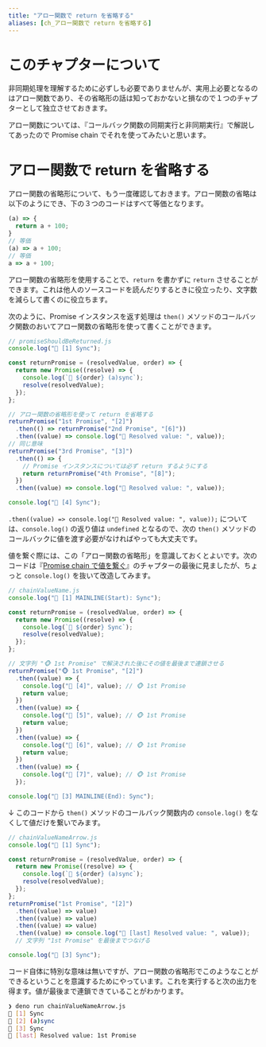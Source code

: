 ```yaml
---
title: "アロー関数で return を省略する"
aliases: [ch_アロー関数で return を省略する]
---
```


# このチャプターについて

非同期処理を理解するために必ずしも必要でありませんが、実用上必要となるのはアロー関数であり、その省略形の話は知っておかないと損なので１つのチャプターとして独立させておきます。

アロー関数については、『コールバック関数の同期実行と非同期実行』で解説してあったので Promise chain でそれを使ってみたいと思います。

# アロー関数で return を省略する

アロー関数の省略形について、もう一度確認しておきます。アロー関数の省略は以下のようにでき、下の３つのコードはすべて等価となります。

```js
(a) => {
  return a + 100;
}
// 等価
(a) => a + 100;
// 等価
a => a + 100;
```

アロー関数の省略形を使用することで、`return` を書かずに `return` させることができます。これは他人のソースコードを読んだりするときに役立ったり、文字数を減らして書くのに役立ちます。

次のように、Promise インスタンスを返す処理は `then()` メソッドのコールバック関数のおいてアロー関数の省略形を使って書くことができます。

```js
// promiseShouldBeReturned.js
console.log("🦖 [1] Sync");

const returnPromise = (resolvedValue, order) => {
  return new Promise((resolve) => {
    console.log(`👻 ${order} (a)sync`);
    resolve(resolvedValue);
  });
};

// アロー関数の省略形を使って return を省略する
returnPromise("1st Promise", "[2]")
  .then(() => returnPromise("2nd Promise", "[6]"))
  .then((value) => console.log("👦 Resolved value: ", value));
// 同じ意味
returnPromise("3rd Promise", "[3]")
  .then(() => {
    // Promise インスタンスについては必ず return するようにする
    return returnPromise("4th Promise", "[8]");
  })
  .then((value) => console.log("👦 Resolved value: ", value));

console.log("🦖 [4] Sync");
```

`.then((value) => console.log("👦 Resolved value: ", value));` については、`console.log()` の返り値は `undefined` となるので、次の `then()` メソッドのコールバックに値を渡す必要がなければやっても大丈夫です。

値を繋ぐ際には、この「アロー関数の省略形」を意識しておくとよいです。次のコードは『[Promise chain で値を繋ぐ](7-epasync-pass-value-to-the-next-chain)』のチャプターの最後に見ましたが、ちょっと `console.log()` を抜いて改造してみます。

```js
// chainValueName.js
console.log("🦖 [1] MAINLINE(Start): Sync");

const returnPromise = (resolvedValue, order) => {
  return new Promise((resolve) => {
    console.log(`👻 ${order} Sync`);
    resolve(resolvedValue);
  });
};

// 文字列 "🐵 1st Promise" で解決された後にその値を最後まで連鎖させる
returnPromise("🐵 1st Promise", "[2]")
  .then((value) => {
    console.log("👦 [4]", value); // 🐵 1st Promise
    return value;
  })
  .then((value) => {
    console.log("👦 [5]", value); // 🐵 1st Promise
    return value;
  })
  .then((value) => {
    console.log("👦 [6]", value); // 🐵 1st Promise
    return value;
  })
  .then((value) => {
    console.log("👦 [7]", value); // 🐵 1st Promise
  });

console.log("🦖 [3] MAINLINE(End): Sync");
```

↓ このコードから `then()` メソッドのコールバック関数内の `console.log()` をなくして値だけを繋いでみます。

```js
// chainValueNameArrow.js
console.log("🦖 [1] Sync");

const returnPromise = (resolvedValue, order) => {
  return new Promise((resolve) => {
    console.log(`👻 ${order} (a)sync`);
    resolve(resolvedValue);
  });
};
returnPromise("1st Promise", "[2]")
  .then((value) => value)
  .then((value) => value)
  .then((value) => value)
  .then((value) => console.log("👦 [last] Resolved value: ", value));
  // 文字列 "1st Promise" を最後までつなげる

console.log("🦖 [3] Sync");
```

コード自体に特別な意味は無いですが、アロー関数の省略形でこのようなことができるということを意識するためにやっています。これを実行すると次の出力を得ます。値が最後まで連鎖できていることがわかります。

```sh
❯ deno run chainValueNameArrow.js
🦖 [1] Sync
👻 [2] (a)sync
🦖 [3] Sync
👦 [last] Resolved value: 1st Promise
```

